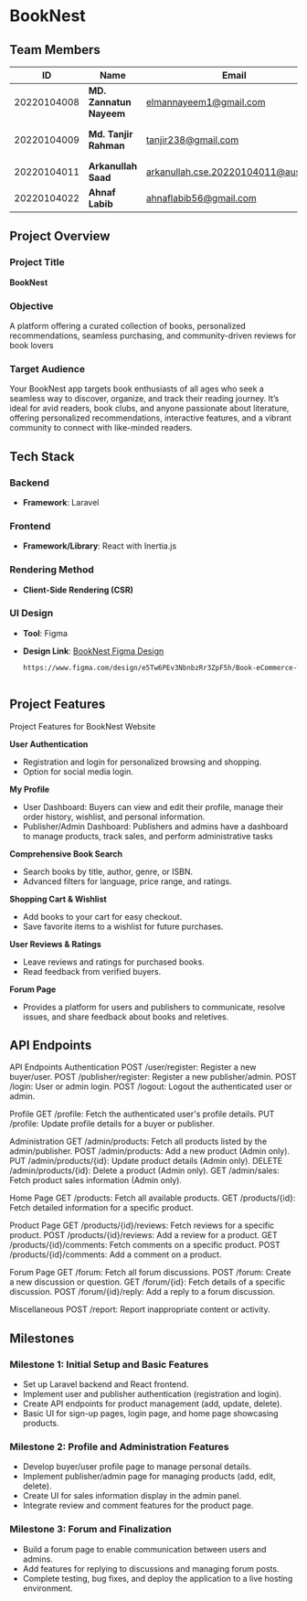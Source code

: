 # BookNest

## Team Members

| **ID**       | **Name**                | **Email**                          | **Role**            |
|--------------|-------------------------|------------------------------------|---------------------|
| 20220104008  | **MD. Zannatun Nayeem** | elmannayeem1@gmail.com             | Frontend & Backend  |
| 20220104009  | **Md. Tanjir Rahman**   | tanjir238@gmail.com                | Frontend & Backend  |
| 20220104011  | **Arkanullah Saad**     | arkanullah.cse.20220104011@aust.edu| Lead                |
| 20220104022  | **Ahnaf Labib**         | ahnaflabib56@gmail.com             | Frontend            |

## Project Overview

### Project Title
**BookNest**

### Objective
A platform offering a curated collection of books, personalized recommendations, seamless purchasing, and community-driven reviews for book lovers

### Target Audience
Your BookNest app targets book enthusiasts of all ages who seek a seamless way to discover, organize, and track their reading journey. It’s ideal for avid readers, book clubs, and anyone passionate about literature, offering personalized recommendations, interactive features, and a vibrant community to connect with like-minded readers.

## Tech Stack

### Backend
- **Framework**: Laravel

### Frontend
- **Framework/Library**: React with Inertia.js

### Rendering Method
- **Client-Side Rendering (CSR)**

### **UI Design**
- **Tool**: Figma  
- **Design Link**:  [BookNest Figma Design](https://www.figma.com/design/e5Tw6PEv3NbnbzRr3ZpF5h/Book-eCommerce-Website-(Community)?node-id=0-1&p=f&t=DYjZQ963hzW0DqWx-0)
  
  ```bash
  https://www.figma.com/design/e5Tw6PEv3NbnbzRr3ZpF5h/Book-eCommerce-Website-(Community)?node-id=0-1&p=f&t=DYjZQ963hzW0DqWx-0



## Project Features
Project Features for BookNest Website

**User Authentication**

- Registration and login for personalized browsing and shopping.
- Option for social media login.

**My Profile**
- User Dashboard: Buyers can view and edit their profile, manage their order history, wishlist, and personal information.
- Publisher/Admin Dashboard: Publishers and admins have a dashboard to manage products, track sales, and perform administrative tasks

**Comprehensive Book Search**

 - Search books by title, author, genre, or ISBN.
 - Advanced filters for language, price range, and ratings.

**Shopping Cart & Wishlist**

 - Add books to your cart for easy checkout.
 - Save favorite items to a wishlist for future purchases.


 **User Reviews & Ratings**

 - Leave reviews and ratings for purchased books.
 - Read feedback from verified buyers.

**Forum Page**

- Provides a platform for users and publishers to communicate, resolve issues, and share feedback about books and reletives.


## API Endpoints

API Endpoints
Authentication
POST /user/register: Register a new buyer/user.
POST /publisher/register: Register a new publisher/admin.
POST /login: User or admin login.
POST /logout: Logout the authenticated user or admin.

Profile
GET /profile: Fetch the authenticated user's profile details.
PUT /profile: Update profile details for a buyer or publisher.

Administration
GET /admin/products: Fetch all products listed by the admin/publisher.
POST /admin/products: Add a new product (Admin only).
PUT /admin/products/{id}: Update product details (Admin only).
DELETE /admin/products/{id}: Delete a product (Admin only).
GET /admin/sales: Fetch product sales information (Admin only).

Home Page
GET /products: Fetch all available products.
GET /products/{id}: Fetch detailed information for a specific product.

Product Page
GET /products/{id}/reviews: Fetch reviews for a specific product.
POST /products/{id}/reviews: Add a review for a product.
GET /products/{id}/comments: Fetch comments on a specific product.
POST /products/{id}/comments: Add a comment on a product.

Forum Page
GET /forum: Fetch all forum discussions.
POST /forum: Create a new discussion or question.
GET /forum/{id}: Fetch details of a specific discussion.
POST /forum/{id}/reply: Add a reply to a forum discussion.

Miscellaneous
POST /report: Report inappropriate content or activity.


## Milestones

### Milestone 1: Initial Setup and Basic Features

- Set up Laravel backend and React frontend.
- Implement user and publisher authentication (registration and login).
- Create API endpoints for product management (add, update, delete).
- Basic UI for sign-up pages, login page, and home page showcasing products.

### Milestone 2: Profile and Administration Features

- Develop buyer/user profile page to manage personal details.
- Implement publisher/admin page for managing products (add, edit, delete).
- Create UI for sales information display in the admin panel.
- Integrate review and comment features for the product page.



### Milestone 3: Forum and Finalization

- Build a forum page to enable communication between users and admins.
- Add features for replying to discussions and managing forum posts.
- Complete testing, bug fixes, and deploy the application to a live hosting environment.
